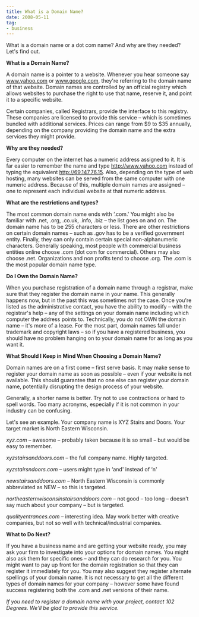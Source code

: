 ```yaml
---
title: What is a Domain Name?
date: 2008-05-11
tag:
- business
---
```

What is a domain name or a dot com name?  And why are they needed?  Let's find out.

<!--more-->

**What is a Domain Name?**

A domain name is a pointer to a website.  Whenever you hear someone say www.yahoo.com or www.google.com, they're referring to the domain name of that website.  Domain names are controlled by an official registry which allows websites to purchase the right to use that name, reserve it, and point it to a specific website.

Certain companies, called Registrars, provide the interface to this registry.  These companies are licensed to provide this service – which is sometimes bundled with additional services.  Prices can range from $9 to $35 annually, depending on the company providing the domain name and the extra services they might provide.

**Why are they needed?**

Every computer on the internet has a numeric address assigned to it.  It is far easier to remember the name and type http://www.yahoo.com instead of typing the equivalent http://69.147.76.15.  Also, depending on the type of web hosting, many websites can be served from the same computer with one numeric address.  Because of this, multiple domain names are assigned – one to represent each individual website at that numeric address.

**What are the restrictions and types?**

The most common domain name ends with ‘.com.'  You might also be familiar with .net, .org, .co.uk, .info, .biz – the list goes on and on.  The domain name has to be 255 characters or less.  There are other restrictions on certain domain names – such as .gov has to be a verified government entity.  Finally, they can only contain certain special non-alphanumeric characters.  Generally speaking, most people with commercial business entities online choose .com (dot com for commercial).  Others may also choose .net.  Organizations and non profits tend to choose .org.  The .com is the most popular domain name type.

**Do I Own the Domain Name?**

When you purchase registration of a domain name through a registrar, make sure that they register the domain name in your name.  This generally happens now, but in the past this was sometimes not the case.  Once you're listed as the administrative contact, you have the ability to modify – with the registrar's help – any of the settings on your domain name including which computer the address points to.  Technically, you do not OWN the domain name – it's more of a lease.  For the most part, domain names fall under trademark and copyright laws – so if you have a registered business, you should have no problem hanging on to your domain name for as long as you want it.

**What Should I Keep in Mind When Choosing a Domain Name?**

Domain names are on a first come – first serve basis.  It may make sense to register your domain name as soon as possible – even if your website is not available.  This should guarantee that no one else can register your domain name, potentially disrupting the design process of your website.

Generally, a shorter name is better.  Try not to use contractions or hard to spell words.  Too many acronyms, especially if it is not common in your industry can be confusing.

Let's see an example.  Your company name is XYZ Stairs and Doors.  Your target market is North Eastern Wisconsin.

_xyz.com_ – awesome – probably taken because it is so small – but would be easy to remember.

_xyzstairsanddoors.com_ – the full company name.  Highly targeted.

_xyzstairsndoors.com_ – users might type in ‘and' instead of ‘n'

_newstairsanddoors.com_ – North Eastern Wisconsin is commonly abbreviated as NEW – so this is targeted.

_northeasternwisconsinstairsanddoors.com_ – not good – too long – doesn't say much about your company – but is targeted.

_qualityentrances.com_ – interesting idea.  May work better with creative companies, but not so well with technical/industrial companies.

**What to Do Next?**

If you have a business name and are getting your website ready, you may ask your firm to investigate into your options for domain names.  You might also ask them for specific ones – and they can do research for you.  You might want to pay up front for the domain registration so that they can register it immediately for you.  You may also suggest they register alternate spellings of your domain name.  It is not necessary to get all the different types of domain names for your company – however some have found success registering both the .com and .net versions of their name.

_If you need to register a domain name with your project, contact 102 Degrees.  We'll be glad to provide this service._
